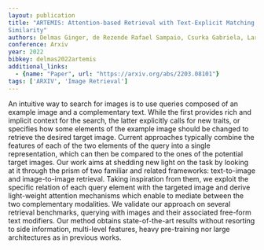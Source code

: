 ```yaml
---
layout: publication
title: "ARTEMIS: Attention-based Retrieval with Text-Explicit Matching and Implicit
Similarity"
authors: Delmas Ginger, de Rezende Rafael Sampaio, Csurka Gabriela, Larlus Diane
conference: Arxiv
year: 2022
bibkey: delmas2022artemis
additional_links:
  - {name: "Paper", url: "https://arxiv.org/abs/2203.08101"}
tags: ['ARXIV', 'Image Retrieval']
---
```

An intuitive way to search for images is to use queries composed of an example
image and a complementary text. While the first provides rich and implicit
context for the search, the latter explicitly calls for new traits, or specifies
how some elements of the example image should be changed to retrieve the desired
target image. Current approaches typically combine the features of each of the
two elements of the query into a single representation, which can then be
compared to the ones of the potential target images. Our work aims at shedding
new light on the task by looking at it through the prism of two familiar and
related frameworks: text-to-image and image-to-image retrieval. Taking
inspiration from them, we exploit the specific relation of each query element
with the targeted image and derive light-weight attention mechanisms which
enable to mediate between the two complementary modalities. We validate our
approach on several retrieval benchmarks, querying with images and their
associated free-form text modifiers. Our method obtains state-of-the-art results
without resorting to side information, multi-level features, heavy pre-training
nor large architectures as in previous works.
